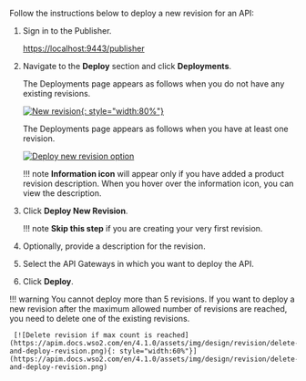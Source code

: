 
Follow the instructions below to deploy a new revision for an API:

1. Sign in to the Publisher.
   
      [https://localhost:9443/publisher](https://localhost:9443/publisher)

2. Navigate to the **Deploy** section and click **Deployments**.
    
      The Deployments page appears as follows when you do not have any existing revisions.

      [![New revision](https://apim.docs.wso2.com/en/4.1.0/assets/img/design/revision/deploy-first-revision.png){: style="width:80%"}](https://apim.docs.wso2.com/en/4.1.0/assets/img/design/revision/deploy-first-revision.png)

      The Deployments page appears as follows when you have at least one revision.

      [![Deploy new revision option](https://apim.docs.wso2.com/en/4.1.0/assets/img/design/revision/deploy-new-revision.png)](https://apim.docs.wso2.com/en/4.1.0/assets/img/design/revision/deploy-new-revision.png)

    !!! note
        **Information icon** will appear only if you have added a product revision description. When you hover over the information icon, you can view the description.

3. Click **Deploy New Revision**.

    !!! note
        **Skip this step** if you are creating your very first revision.

4.  Optionally, provide a description for the revision.
5.  Select the API Gateways in which you want to deploy the API.
6.  Click **Deploy**.

!!! warning
    You cannot deploy more than 5 revisions. If you want to deploy a new revision after the maximum allowed number of revisions are reached, you need to delete one of the existing revisions.

     [![Delete revision if max count is reached](https://apim.docs.wso2.com/en/4.1.0/assets/img/design/revision/delete-and-deploy-revision.png){: style="width:60%"}](https://apim.docs.wso2.com/en/4.1.0/assets/img/design/revision/delete-and-deploy-revision.png)
